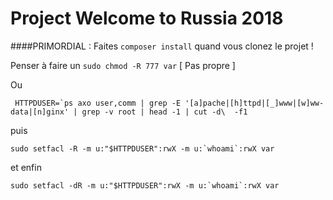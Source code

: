 Project Welcome to Russia 2018
=======

####PRIMORDIAL : Faites ``` composer install ``` quand vous clonez le projet !

Penser à faire un ``` sudo chmod -R 777 var ``` [ Pas propre ]

Ou 

``` HTTPDUSER=`ps axo user,comm | grep -E '[a]pache|[h]ttpd|[_]www|[w]ww-data|[n]ginx' | grep -v root | head -1 | cut -d\  -f1```

puis

``` sudo setfacl -R -m u:"$HTTPDUSER":rwX -m u:`whoami`:rwX var ```

et enfin

``` sudo setfacl -dR -m u:"$HTTPDUSER":rwX -m u:`whoami`:rwX var ```


